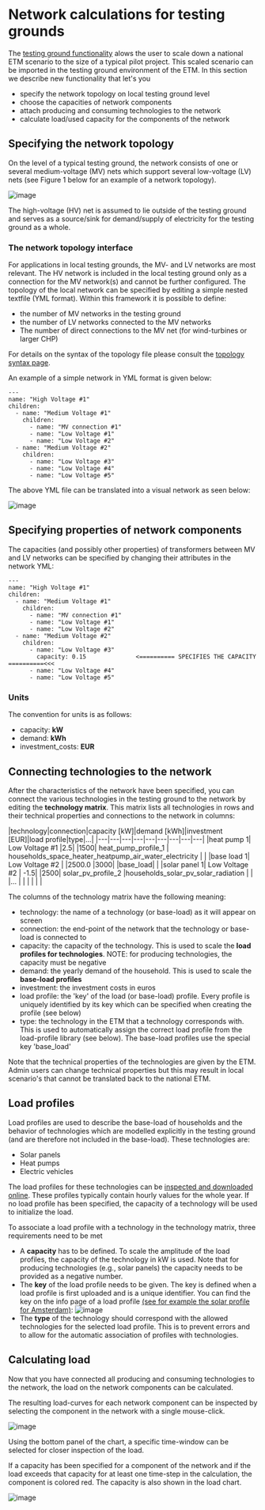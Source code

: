 # Network calculations for testing grounds

The [testing ground functionality](testing_ground.md) alows the user to scale down a national ETM scenario to the size of a typical pilot project. This scaled scenario can be imported in the testing ground environment of the ETM. In this section we describe new functionality that let's you

* specify the network topology on local testing ground level
* choose the capacities of network components
* attach producing and consuming technologies to the network
* calculate load/used capacity for the components of the network

## Specifying the network topology

On the level of a typical testing ground, the network consists of one or several medium-voltage (MV) nets which support several low-voltage (LV) nets (see Figure 1 below for an example of a network topology).

![image](https://raw.githubusercontent.com/quintel/documentation/master/images/network.png "Example of a network")

The high-voltage (HV) net is assumed to lie outside of the testing ground and serves as a source/sink for demand/supply of electricity for the testing ground as a whole.

### The network topology interface

For applications in local testing grounds, the MV- and LV networks are most relevant. The HV network is included in the local testing ground only as a connection for the MV network(s) and cannot be further configured. The topology of the local network can be specified by editing a simple nested textfile (YML format). Within this framework it is possible to define:

* the number of MV networks in the testing ground
* the number of LV networks connected to the MV networks
* The number of direct connections to the MV net (for wind-turbines or larger CHP)

For details on the syntax of the topology file please consult the [topology syntax page](https://github.com/quintel/documentation#topology_syntax).

An example of a simple network in YML format is given below:

```
---
name: "High Voltage #1"
children:
  - name: "Medium Voltage #1"
    children:
      - name: "MV connection #1"
      - name: "Low Voltage #1"
      - name: "Low Voltage #2"
  - name: "Medium Voltage #2"
    children:
      - name: "Low Voltage #3"
      - name: "Low Voltage #4"
      - name: "Low Voltage #5"
```
The above YML file can be translated into a visual network as seen below:

![image](https://raw.githubusercontent.com/quintel/documentation/master/images/20150409_topology.png)

## Specifying properties of network components

The capacities (and possibly other properties) of transformers between MV and LV networks can be specified by changing their attributes in the network YML:

```
---
name: "High Voltage #1"
children:
  - name: "Medium Voltage #1"
    children:
      - name: "MV connection #1"
      - name: "Low Voltage #1"
      - name: "Low Voltage #2"
  - name: "Medium Voltage #2"
    children:
      - name: "Low Voltage #3"
        capacity: 0.15              <========== SPECIFIES THE CAPACITY ==========<<<
      - name: "Low Voltage #4"
      - name: "Low Voltage #5"

```
### Units
The convention for units is as follows:

* capacity: **kW**
* demand: **kWh**
* investment_costs: **EUR**

## Connecting technologies to the network

After the characteristics of the network have been specified, you can connect the various technologies in the testing ground to the network by editing the **technology matrix**. This matrix lists all technologies in rows and their technical properties and connections to the network in columns:

|technology|connection|capacity [kW]|demand [kWh]|investment [EUR]|load profile|type|...|
|---|---|---|---|---|---|---|---|---|
|heat pump 1| Low Voltage #1  |2.5| |1500| heat_pump_profile_1  | households_space_heater_heatpump_air_water_electricity | |
|base load 1| Low Voltage #2  | |2500.0 |3000|   |base_load| |
|solar panel 1| Low Voltage #2 | -1.5| |2500| solar_pv_profile_2  |households_solar_pv_solar_radiation | |
|...   |   |   |   |  | |

The columns of the technology matrix have the following meaning:

* technology: the name of a technology (or base-load) as it will appear on screen
* connection: the end-point of the network that the technology or base-load is connected to
* capacity: the capacity of the technology. This is used to scale the **load profiles for technologies**. NOTE: for producing technologies, the capacity must be negative
* demand: the yearly demand of the household. This is used to scale the **base-load profiles**
* investment: the investment costs in euros
* load profile: the 'key' of the load (or base-load) profile. Every profile is uniquely identified by its key which can be specified when creating the profile (see below)
* type: the technology in the ETM that a technology corresponds with. This is used to automatically assign the correct load profile from the load-profile library (see below). The base-load profiles use the special key 'base_load'

Note that the technical properties of the technologies are given by the ETM. Admin users can change technical properties but this may result in local scenario's that cannot be translated back to the national ETM.

## Load profiles

Load profiles are used to describe the base-load of households and the behavior of technologies which are modelled explicitly in the testing ground (and are therefore not included in the base-load). These technologies are:

* Solar panels
* Heat pumps
* Electric vehicles

The load profiles for these technologies can be [inspected and downloaded online](http://ivy.et-engine.com/load_profiles). 
These profiles typically contain hourly values for the whole year. If no load profile has been specified, the capacity of a technology will be used to initialize the load.

To associate a load profile with a technology in the technology matrix, three requirements need to be met

* A **capacity** has to be defined. To scale the amplitude of the load profiles, the capacity of the technology in kW is used. Note that for producing technologies (e.g., solar panels) the capacity needs to be provided as a negative number.
* The **key** of the load profile needs to be given. The key is defined when a load profile is first uploaded and is a unique identifier. You can find the key on the info page of a load profile [(see for example the solar profile for Amsterdam)](http://ivy.et-engine.com/load_profiles/225): 
![image](https://raw.githubusercontent.com/quintel/documentation/master/images/load_profile_key.png)
* The **type** of the technology should correspond with the allowed technologies for the selected load profile. This is to prevent errors and to allow for the automatic association of profiles with technologies.

## Calculating load

Now that you have connected all producing and consuming technologies to the network, the load on the network components can be calculated. 

The resulting load-curves for each network component can be inspected by selecting the component in the network with a single mouse-click.

![image](https://raw.githubusercontent.com/quintel/documentation/master/images/20150410_load_chart.png)

Using the bottom panel of the chart, a specific time-window can be selected for closer inspection of the load.

If a capacity has been specified for a component of the network and if the load exceeds that capacity for at least one time-step in the calculation, the component is colored red. The capacity is also shown in the load chart.

![image](https://raw.githubusercontent.com/quintel/documentation/master/images/20150410_load_chart_capacity.png)
